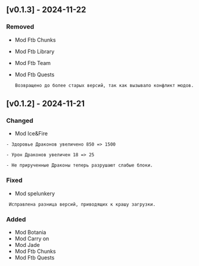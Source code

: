 ## [v0.1.3] - 2024-11-22

### Removed
- Mod Ftb Chunks
- Mod Ftb Library
- Mod Ftb Team
- Mod Ftb Quests
  
  `Возвращено до более старых версий, так как вызывало конфликт модов.`


## [v0.1.2] - 2024-11-21
### Changed
- Mod Ice&Fire
  
`- Здоровье Драконов увеличено 850 => 1500`

`- Урон Драконов увеличен 18 => 25`

`- Не прирученные Драконы теперь разрушают слабые блоки.`

### Fixed
- Mod spelunkery
  
` Исправлена разница версий, приводящих к крашу загрузки.`

### Added
- Mod Botania
- Mod Carry on
- Mod Jade
- Mod Ftb Chunks
- Mod Ftb Quests
